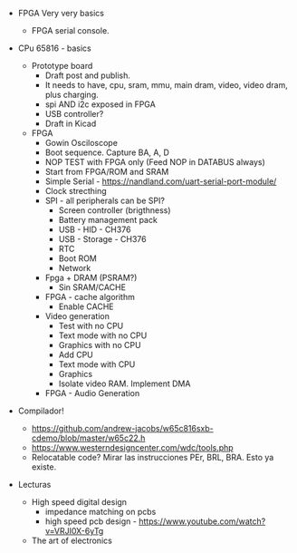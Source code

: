   
- FPGA Very very basics
  - FPGA serial console. 
- CPu 65816 - basics
  - Prototype board
    - Draft post and publish. 
    - It needs to have, cpu, sram, mmu, main dram, video, video dram, plus charging.
    - spi AND i2c exposed in FPGA
    - USB controller?
    - Draft in Kicad
  - FPGA
      - Gowin Osciloscope
      - Boot sequence. Capture BA, A, D
      - NOP TEST with FPGA only (Feed NOP in DATABUS always)
      - Start from FPGA/ROM and SRAM
      - Simple Serial - https://nandland.com/uart-serial-port-module/
      - Clock strecthing
      - SPI - all peripherals can be SPI?
          - Screen controller (brigthness)
          - Battery management pack
          - USB - HID          - CH376
          - USB - Storage      - CH376
          - RTC
          - Boot ROM
          - Network  
      - Fpga + DRAM (PSRAM?)
          - Sin SRAM/CACHE
      - FPGA - cache algorithm
          - Enable CACHE
      - Video generation
          - Test with no CPU
          - Text mode with no CPU
          - Graphics with no CPU
          - Add CPU
          - Text mode with CPU
          - Graphics
          - Isolate video RAM. Implement DMA
      - FPGA - Audio Generation

- Compilador!
  - https://github.com/andrew-jacobs/w65c816sxb-cdemo/blob/master/w65c22.h
  - https://www.westerndesigncenter.com/wdc/tools.php
  - Relocatable code? Mirar las instrucciones PEr, BRL, BRA. Esto ya existe.


- Lecturas
  - High speed digital design
    - impedance matching on pcbs
    - high speed pcb design - https://www.youtube.com/watch?v=VRJI0X-6yTg
  - The art of electronics


